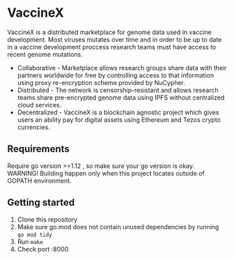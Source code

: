 # VaccineX

VaccineX is a distributed marketplace for genome data used in vaccine development. Most viruses mutates over time and in order to be up to date in a vaccine development proccess research teams must have access to recent genome mutations. 

* Collaborative - Marketplace allows research groups share data with their partners worldwide for free by controlling access to that information using proxy re-encryption scheme provided by NuCypher.
* Distributed - The network is censorship-resistant and allows research teams share pre-encrypted genome data using IPFS without centralized cloud services.
* Decentralized - VaccineX is a blockchain agnostic project which gives users an ability pay for digital assets using Ethereum and Tezos crypto currencies.

## Requirements
Require go version >=1.12 , so make sure your go version is okay.
WARNING! Building happen only when this project locates outside of GOPATH environment.

## Getting started

1. Clone this repository
2. Make sure go.mod does not contain unused dependencies by running `go mod tidy`
3. Run `make`
4. Check port :8000